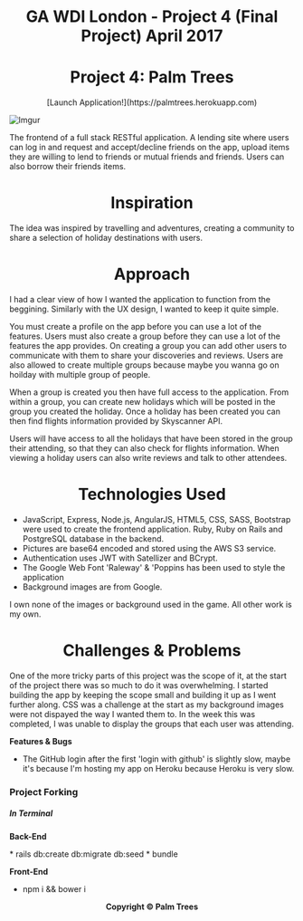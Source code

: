 <center><h1>GA WDI London - Project 4 (Final Project) April 2017</h1></center>

<center><h1>Project 4: Palm Trees</h1></center>

<center>[Launch Application!](https://palmtrees.herokuapp.com)</center>

![Imgur](http://i.imgur.com/SKFSDrN.jpg)

The frontend of a full stack RESTful application. A lending site where users can log in and request and accept/decline friends on the app, upload items they are willing to lend to friends or mutual friends and friends. Users can also borrow their friends items.

<center><h1>Inspiration</h1></center>

<p>The idea was inspired by travelling and adventures, creating a community to share a selection of holiday destinations with users.</p>

<center><h1>Approach</h1></center>

I had a clear view of how I wanted the application to function from the beggining. Similarly with the UX design, I wanted to keep it quite simple.

You must create a profile on the app before you can use a lot of the features. Users must also create a group before they can use a lot of the features the app provides. On creating a group you can add other users to communicate with them to share your discoveries and reviews. Users are also allowed to create multiple groups because maybe you wanna go on hoilday with multiple group of people.

When a group is created you then have full access to the application. From within a group, you can create new holidays which will be posted in the group you created the holiday. Once a holiday has been created you can then find flights information provided by Skyscanner API.

Users will have access to all the holidays that have been stored in the group their attending, so that they can also check for flights information. When viewing a holiday users can also write reviews and talk to other attendees.

<center><h1>Technologies Used</h1></center>

* JavaScript, Express, Node.js, AngularJS, HTML5, CSS, SASS, Bootstrap were used to create the frontend application. Ruby, Ruby on Rails and PostgreSQL database in the backend.
* Pictures are base64 encoded and stored using the AWS S3 service.
* Authentication uses JWT with Satellizer and BCrypt.
* The Google Web Font 'Raleway' & 'Poppins has been used to style the application
* Background images are from Google.

I own none of the images or background used in the game. All other work is my own.

<center><h1>Challenges & Problems</h1></center>

One of the more tricky parts of this project was the scope of it, at the start of the project there was so much to do it was overwhelming. I started building the app by keeping the scope small and building it up as I went further along. CSS was a challenge at the start as my background images were not dispayed the way I wanted them to. In the week this was completed, I was unable to display the groups that each user was attending.

<p><strong>Features & Bugs
</strong></p>

* The GitHub login after the first 'login with github' is slightly slow, maybe it's because I'm hosting my app on Heroku because Heroku is very slow.

<h3>Project Forking</h3>

<h5>In Terminal</h5>

<p><strong>Back-End</strong></p>
* rails db:create db:migrate db:seed
* bundle

<p><strong>Front-End</strong></p>

* npm i && bower i


<center><strong>Copyright © Palm Trees</strong></center>
